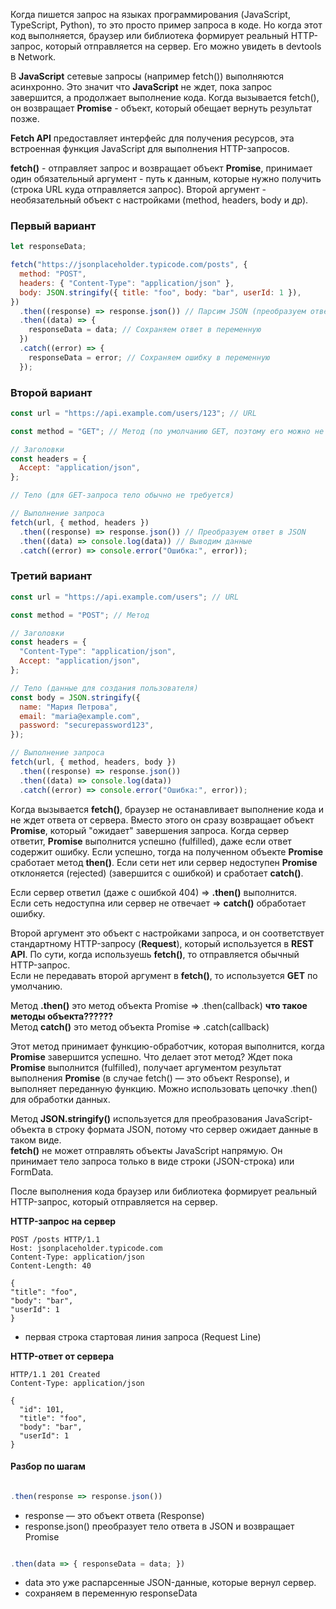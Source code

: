 Когда пишется запрос на языках программирования (JavaScript, TypeScript, Python), то это просто пример запроса в коде. Но когда этот код выполняется, браузер или библиотека формирует реальный HTTP-запрос, который отправляется на сервер. Его можно увидеть в devtools в Network.

В **JavaScript** сетевые запросы (например fetch()) выполняются асинхронно. Это значит что **JavaScript** не ждет, пока запрос завершится, а продолжает выполнение кода. Когда вызывается fetch(), он возвращает **Promise** - объект, который обещает вернуть результат позже.

**Fetch API** предоставляет интерфейс для получения ресурсов, эта встроенная функция JavaScript для выполнения HTTP-запросов.

**fetch()** - отправляет запрос и возвращает объект **Promise**, принимает один обязательный аргумент - путь к данным, которые нужно получить (строка URL куда отправляется запрос). Второй аргумент - необязательный объект с настройками (method, headers, body и др).

### Первый вариант

```javascript
let responseData;

fetch("https://jsonplaceholder.typicode.com/posts", {
  method: "POST",
  headers: { "Content-Type": "application/json" },
  body: JSON.stringify({ title: "foo", body: "bar", userId: 1 }),
})
  .then((response) => response.json()) // Парсим JSON (преобразуем ответ) ждем, когда сервер вернет ответ.
  .then((data) => {
    responseData = data; // Сохраняем ответ в переменную
  })
  .catch((error) => {
    responseData = error; // Сохраняем ошибку в переменную
  });
```

### Второй вариант

```javascript
const url = "https://api.example.com/users/123"; // URL

const method = "GET"; // Метод (по умолчанию GET, поэтому его можно не указывать)

// Заголовки
const headers = {
  Accept: "application/json",
};

// Тело (для GET-запроса тело обычно не требуется)

// Выполнение запроса
fetch(url, { method, headers })
  .then((response) => response.json()) // Преобразуем ответ в JSON
  .then((data) => console.log(data)) // Выводим данные
  .catch((error) => console.error("Ошибка:", error));
```

### Третий вариант

```javascript
const url = "https://api.example.com/users"; // URL

const method = "POST"; // Метод

// Заголовки
const headers = {
  "Content-Type": "application/json",
  Accept: "application/json",
};

// Тело (данные для создания пользователя)
const body = JSON.stringify({
  name: "Мария Петрова",
  email: "maria@example.com",
  password: "securepassword123",
});

// Выполнение запроса
fetch(url, { method, headers, body })
  .then((response) => response.json())
  .then((data) => console.log(data))
  .catch((error) => console.error("Ошибка:", error));
```

Когда вызывается **fetch()**, браузер не останавливает выполнение кода и не ждет ответа от сервера. Вместо этого он сразу возвращает объект **Promise**, который "ожидает" завершения запроса. Когда сервер ответит, **Promise** выполнится успешно (fulfilled), даже если ответ содержит ошибку. Если успешно, тогда на полученном объекте **Promise** сработает метод **then()**. Если сети нет или сервер недоступен **Promise** отклоняется (rejected) (завершится с ошибкой) и сработает **catch()**.

Если сервер ответил (даже с ошибкой 404) => **.then()** выполнится.  
Если сеть недоступна или сервер не отвечает => **catch()** обработает ошибку.

Второй аргумент это объект с настройками запроса, и он соответствует стандартному HTTP-запросу (**Request**), который используется в **REST API**. По сути, когда используешь **fetch()**, то отправляется обычный HTTP-запрос.  
Если не передавать второй аргумент в **fetch()**, то используется **GET** по умолчанию.

Метод **.then()** это метод объекта Promise => .then(callback) **что такое методы объекта??????**  
Метод **catch()** это метод объекта Promise => .catch(callback)

Этот метод принимает функцию-обработчик, которая выполнится, когда **Promise** завершится успешно.
Что делает этот метод? Ждет пока **Promise** выполнится (fulfilled), получает аргументом результат выполнения **Promise** (в случае fetch() — это объект Response), и выполняет переданную функцию.
Можно использовать цепочку .then() для обработки данных.

Метод **JSON.stringify()** используется для преобразования JavaScript-объекта в строку формата JSON, потому что сервер ожидает данные в таком виде.  
**fetch()** не может отправлять объекты JavaScript напрямую. Он принимает тело запроса только в виде строки (JSON-строка) или FormData.

После выполнения кода браузер или библиотека формирует реальный HTTP-запрос, который отправляется на сервер.

**HTTP-запрос на сервер**

```
POST /posts HTTP/1.1
Host: jsonplaceholder.typicode.com
Content-Type: application/json
Content-Length: 40

{
"title": "foo",
"body": "bar",
"userId": 1
}
```

- первая строка стартовая линия запроса (Request Line)

**HTTP-ответ от сервера**

```
HTTP/1.1 201 Created
Content-Type: application/json

{
  "id": 101,
  "title": "foo",
  "body": "bar",
  "userId": 1
}
```

#### Разбор по шагам

```javascript

.then(response => response.json())

```

- response — это объект ответа (Response)
- response.json() преобразует тело ответа в JSON и возвращает Promise<data>

```javascript

.then(data => { responseData = data; })

```

- data это уже распарсенные JSON-данные, которые вернул сервер.
- сохраняем в переменную responseData
